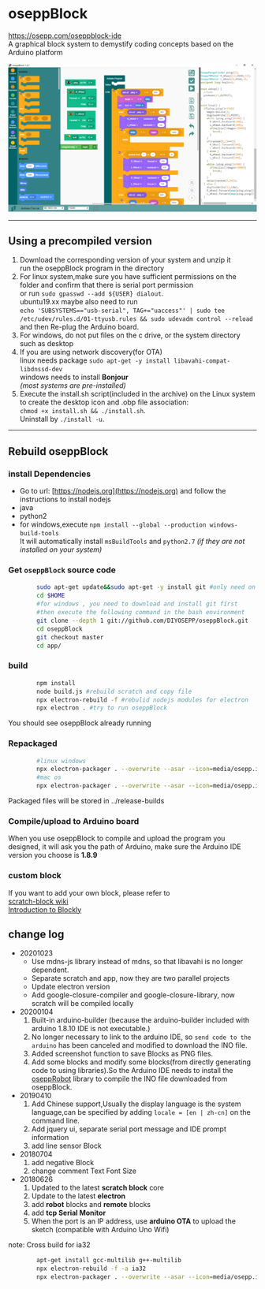 # oseppBlock

 <https://osepp.com/oseppblock-ide>  
 A graphical block system to demystify coding concepts based on the Arduino platform

![screen](screen.PNG)

---

## Using a precompiled version

1. Download the corresponding version of your system and unzip it  
 run the oseppBlock program in the directory
2. For linux system,make sure you have sufficient permissions on the folder and confirm that there is serial port permission  
 or run `sudo gpasswd --add ${USER} dialout`.  
 ubuntu19.xx maybe also need to run  
 `echo 'SUBSYSTEMS=="usb-serial", TAG+="uaccess"' | sudo tee /etc/udev/rules.d/01-ttyusb.rules && sudo udevadm control --reload`  
 and then Re-plug the Arduino board.
3. For windows, do not put files on the c drive, or the system directory such as desktop
4. If you are using network discovery(for OTA)  
 linux needs package `sudo apt-get -y install libavahi-compat-libdnssd-dev`  
 windows needs to install **Bonjour**  
 *(most systems are pre-installed)*
5. Execute the install.sh script(included in the archive) on the Linux system to create the desktop icon and .obp file association:  
 `chmod +x install.sh && ./install.sh`.  
 Uninstall by `./install -u`.

---

## Rebuild oseppBlock

### install Dependencies

+ Go to url: [https://nodejs.org](https://nodejs.org) and follow the instructions to install nodejs
+ java
+ python2
+ for windows,execute `npm install --global --production windows-build-tools`  
  It will automatically install `msBuildTools` and `python2.7` *(if they are not installed on your system)*  

### Get `oseppBlock` source code

```bash
        sudo apt-get update&&sudo apt-get -y install git #only need on linux
        cd $HOME
        #for windows , you need to download and install git first
        #then execute the following command in the bash environment
        git clone --depth 1 git://github.com/DIYOSEPP/oseppBlock.git
        cd oseppBlock
        git checkout master
        cd app/
```

### build

```bash
        npm install
        node build.js #rebuild scratch and copy file
        npx electron-rebuild -f #rebulid nodejs modules for electron
        npx electron . #try to run oseppBlock
```

 You should see oseppBlock already running

### Repackaged

```bash
        #linux windows
        npx electron-packager . --overwrite --asar --icon=media/osepp.ico  --prune=true --out=../release-builds
        #mac os
        npx electron-packager . --overwrite --asar --icon=media/osepp.icns --prune=true --out=../release-builds
```

 Packaged files will be stored in ../release-builds

### Compile/upload to Arduino board

When you use oseppBlock to compile and upload the program you designed, it will ask you the path of Arduino, make sure the Arduino IDE version you choose is **1.8.9**

### custom block

If you want to add your own block, please refer to  
[scratch-block wiki](https://github.com/LLK/scratch-blocks/wiki)  
[Introduction to Blockly](https://developers.google.com/blockly/guides/overview)

## change log

+ 20201023
  + Use mdns-js library instead of mdns, so that libavahi is no longer dependent.
  + Separate scratch and app, now they are two parallel projects
  + Update electron version
  + Add google-closure-compiler and google-closure-library, now scratch will be compiled locally
+ 20200104
  1. Built-in arduino-builder (because the arduino-builder included with arduino 1.8.10 IDE is not executable.)
  2. No longer necessary to link to the arduino IDE, so `send code to the arduino` has been canceled and modified to download the INO file.
  3. Added screenshot function to save Blocks as PNG files.
  4. Add some blocks and modify some blocks(from directly generating code to using libraries).So the Arduino IDE needs to install the [oseppRobot](https://github.com/DIYOSEPP/oseppBlock/raw/master/oseppRobot.zip) library to compile the INO file downloaded from oseppBlock.
+ 20190410
  1. Add Chinese support,Usually the display language is the system language,can be specified by adding `locale = [en | zh-cn]` on the command line.
  2. Add jquery ui, separate serial port message and IDE prompt information
  3. add line sensor Block
+ 20180704
  1. add negative Block
  2. change comment Text Font Size
+ 20180626
  1. Updated to the latest **scratch block** core
  2. Update to the latest **electron**
  3. add **robot** blocks and **remote** blocks
  4. add **tcp Serial Monitor**
  5. When the port is an IP address, use **arduino OTA** to upload the sketch (compatible with Arduino Uno Wifi)

note: Cross build for ia32

```bash
        apt-get install gcc-multilib g++-multilib
        npx electron-rebuild -f -a ia32
        npx electron-packager . --overwrite --asar --icon=media/osepp.ico  --prune=true --out=../release-builds --arch=ia32
```
